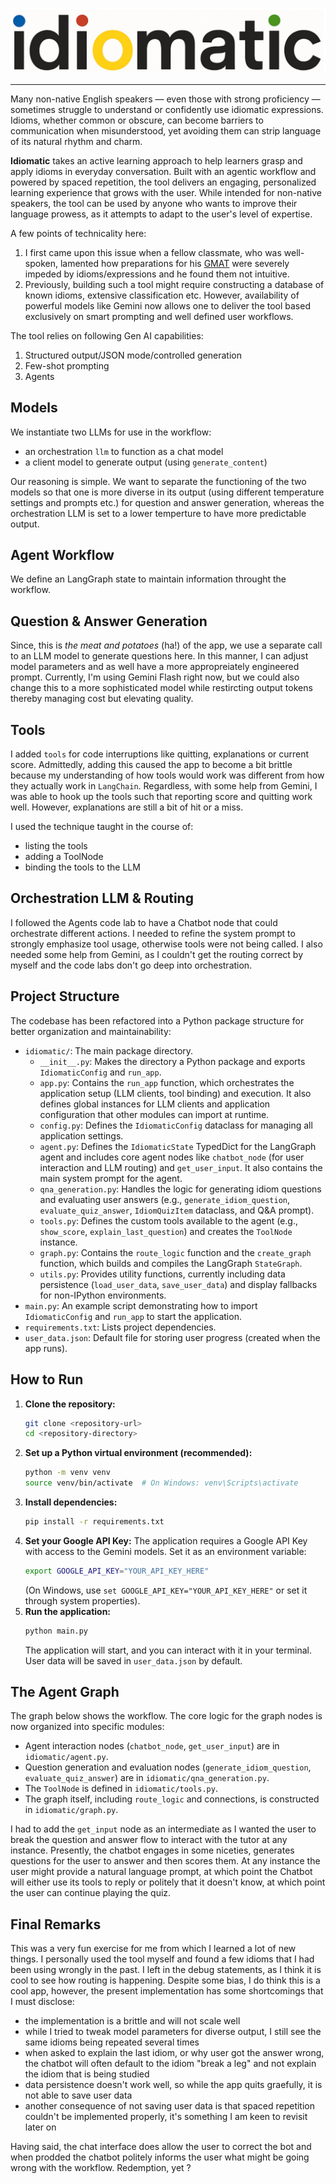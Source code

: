![idiomatic](idiomatic.jpeg)

---

Many non-native English speakers — even those with strong proficiency — sometimes struggle to understand or confidently use idiomatic expressions. Idioms, whether common or obscure, can become barriers to communication when misunderstood, yet avoiding them can strip language of its natural rhythm and charm.

**Idiomatic** takes an active learning approach to help learners grasp and apply idioms in everyday conversation. Built with an agentic workflow and powered by spaced repetition, the tool delivers an engaging, personalized learning experience that grows with the user. While intended for non-native speakers, the tool can be used by anyone who wants to improve their language prowess, as it attempts to adapt to the user's level of expertise.

A few points of technicality here:
 1. I first came upon this issue when a fellow classmate, who was well-spoken, lamented how preparations for his [GMAT](https://www.mba.com/exams/gmat-exam) were severely impeded by idioms/expressions and he found them not intuitive.
 2. Previously, building such a tool might require constructing a database of known idioms, extensive classification etc. However, availability of powerful models like Gemini now allows one to deliver the tool based exclusively on smart prompting and well defined user workflows.

The tool relies on following Gen AI capabilities:
 1. Structured output/JSON mode/controlled generation
 2. Few-shot prompting
 3. Agents

## Models

 We instantiate two LLMs for use in the workflow:
 - an orchestration `llm` to function as a chat model
 - a client model to generate output (using `generate_content`)

Our reasoning is simple. We want to separate the functioning of the two models so that one is more diverse in its output (using different temperature settings and prompts etc.) for question and answer generation, whereas the orchestration LLM is set to a lower temperture to have more predictable output.

## Agent Workflow

We define an LangGraph state to maintain information throught the workflow. 

## Question & Answer Generation

Since, this is *the meat and potatoes* (ha!) of the app, we use a separate call to an LLM model to generate questions here. In this manner, I can adjust model parameters and as well have a more appropreiately engineered prompt. Currently, I'm using Gemini Flash right now, but we could also change this to a more sophisticated model while restircting output tokens thereby managing cost but elevating quality. 

## Tools 

I added `tools` for code interruptions like quitting, explanations or current score. Admittedly, adding this caused the app to become a bit brittle because my understanding of how tools would work was different from how they actually work in `LangChain`. Regardless, with some help from Gemini, I was able to hook up the tools such that reporting score and quitting work well. However, explanations are still a bit of hit or a miss.

I used the technique taught in the course of:
- listing the tools
- adding a ToolNode
- binding the tools to the LLM

## Orchestration LLM & Routing

I followed the Agents code lab to have a Chatbot node that could orchestrate different actions. I needed to refine the system prompt to strongly emphasize tool usage, otherwise tools were not being called. I also needed some help from Gemini, as I couldn't get the routing correct by myself and the code labs don't go deep into orchestration. 

## Project Structure

The codebase has been refactored into a Python package structure for better organization and maintainability:

- `idiomatic/`: The main package directory.
  - `__init__.py`: Makes the directory a Python package and exports `IdiomaticConfig` and `run_app`.
  - `app.py`: Contains the `run_app` function, which orchestrates the application setup (LLM clients, tool binding) and execution. It also defines global instances for LLM clients and application configuration that other modules can import at runtime.
  - `config.py`: Defines the `IdiomaticConfig` dataclass for managing all application settings.
  - `agent.py`: Defines the `IdiomaticState` TypedDict for the LangGraph agent and includes core agent nodes like `chatbot_node` (for user interaction and LLM routing) and `get_user_input`. It also contains the main system prompt for the agent.
  - `qna_generation.py`: Handles the logic for generating idiom questions and evaluating user answers (e.g., `generate_idiom_question`, `evaluate_quiz_answer`, `IdiomQuizItem` dataclass, and Q&A prompt).
  - `tools.py`: Defines the custom tools available to the agent (e.g., `show_score`, `explain_last_question`) and creates the `ToolNode` instance.
  - `graph.py`: Contains the `route_logic` function and the `create_graph` function, which builds and compiles the LangGraph `StateGraph`.
  - `utils.py`: Provides utility functions, currently including data persistence (`load_user_data`, `save_user_data`) and display fallbacks for non-IPython environments.
- `main.py`: An example script demonstrating how to import `IdiomaticConfig` and `run_app` to start the application.
- `requirements.txt`: Lists project dependencies.
- `user_data.json`: Default file for storing user progress (created when the app runs).

## How to Run

1.  **Clone the repository:**
    ```bash
    git clone <repository-url>
    cd <repository-directory>
    ```
2.  **Set up a Python virtual environment (recommended):**
    ```bash
    python -m venv venv
    source venv/bin/activate  # On Windows: venv\Scripts\activate
    ```
3.  **Install dependencies:**
    ```bash
    pip install -r requirements.txt
    ```
4.  **Set your Google API Key:**
    The application requires a Google API Key with access to the Gemini models. Set it as an environment variable:
    ```bash
    export GOOGLE_API_KEY="YOUR_API_KEY_HERE"
    ```
    (On Windows, use `set GOOGLE_API_KEY="YOUR_API_KEY_HERE"` or set it through system properties).
5.  **Run the application:**
    ```bash
    python main.py
    ```
    The application will start, and you can interact with it in your terminal. User data will be saved in `user_data.json` by default.

## The Agent Graph

The graph below shows the workflow. The core logic for the graph nodes is now organized into specific modules:
- Agent interaction nodes (`chatbot_node`, `get_user_input`) are in `idiomatic/agent.py`.
- Question generation and evaluation nodes (`generate_idiom_question`, `evaluate_quiz_answer`) are in `idiomatic/qna_generation.py`.
- The `ToolNode` is defined in `idiomatic/tools.py`.
- The graph itself, including `route_logic` and connections, is constructed in `idiomatic/graph.py`.

I had to add the `get_input` node as an intermediate as I wanted the user to break the question and answer flow to interact with the tutor at any instance. Presently, the chatbot engages in some niceties, generates questions for the user to answer and then scores them. At any instance the user might provide a natural language prompt, at which point the Chatbot will either use its tools to reply or politely that it doesn't know, at which point the user can continue playing the quiz.

## Final Remarks

This was a very fun exercise for me from which I learned a lot of new things. I personally used the tool myself and found a few idioms that I had been using wrongly in the past. I left in the debug statements, as I think it is cool to see how routing is happening. Despite some bias, I do think this is a cool app, however, the present implementation has some shortcomings that I must disclose:
* the implementation is a brittle and will not scale well
* while I tried to tweak model parameters for diverse output, I still see the same idioms being repeated several times
* when asked to explain the last idiom, or why user got the answer wrong, the chatbot will often default to the idiom "break a leg" and not explain the idiom that is being studied
* data persistence doesn't work well, so while the app quits graefully, it is not able to save user data
* another consequence of not saving user data is that spaced repetition couldn't be implemented properly, it's something I am keen to revisit later on

Having said, the chat interface does allow the user to correct the bot and when prodded the chatbot politely informs the user what might be going wrong with the workflow. Redemption, yet ?
